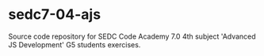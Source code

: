 # sedc7-04-ajs
Source code repository for SEDC Code Academy 7.0 4th subject 'Advanced JS Development' G5 students exercises.
